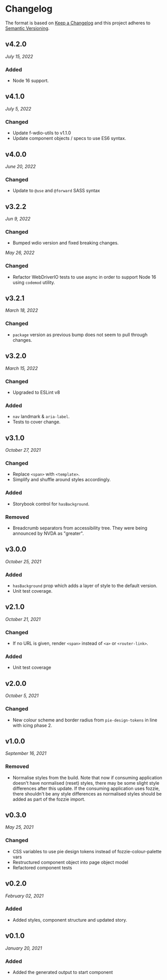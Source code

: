 # Changelog

The format is based on [Keep a Changelog](http://keepachangelog.com/en/1.0.0/)
and this project adheres to [Semantic Versioning](http://semver.org/spec/v2.0.0.html).

v4.2.0
 ------------------------------
 *July 15, 2022*

 ### Added
 - Node 16 support.


v4.1.0
------------------------------
*July 5, 2022*

### Changed
- Update f-wdio-utils to v1.1.0
- Update component objects / specs to use ES6 syntax.


v4.0.0
-----------------------------
*June 20, 2022*

### Changed
- Update to `@use` and `@forward` SASS syntax


v3.2.2
------------------------------
*Jun 9, 2022*

### Changed
- Bumped wdio version and fixed breaking changes.

*May 26, 2022*

### Changed
- Refactor WebDriverIO tests to use async in order to support Node 16 using `codemod` utility.


v3.2.1
------------------------------
*March 18, 2022*

### Changed
- `package` version as previous bump does not seem to pull through changes.


v3.2.0
------------------------------
*March 15, 2022*

### Changed
- Upgraded to ESLint v8

### Added
- `nav` landmark & `aria-label`.
- Tests to cover change.


v3.1.0
------------------------------
*October 27, 2021*

### Changed
- Replace `<span>` with `<template>`.
- Simplify and shuffle around styles accordingly.

### Added
- Storybook control for `hasBackground`.

### Removed
- Breadcrumb separators from accessibility tree. They were being announced by NVDA as "greater".


v3.0.0
------------------------------
*October 25, 2021*

### Added
- `hasBackground` prop which adds a layer of style to the default version.
- Unit test coverage.


v2.1.0
------------------------------
*October 21, 2021*

### Changed
- If no URL is given, render `<span>` instead of `<a>` or `<router-link>`.

### Added
- Unit test coverage


v2.0.0
------------------------------
*October 5, 2021*

### Changed
- New colour scheme and border radius from `pie-design-tokens` in line with icing phase 2.


v1.0.0
------------------------------
*September 16, 2021*

### Removed
- Normalise styles from the build. Note that now if consuming application doesn't have normalised (reset) styles, there may be some slight style differences after this update. If the consuming application uses fozzie, there shouldn't be any style differences as normalised styles should be added as part of the fozzie import.


v0.3.0
------------------------------
*May 25, 2021*

### Changed
- CSS variables to use pie design tokens instead of fozzie-colour-palette vars
- Restructured component object into page object model
- Refactored component tests


v0.2.0
------------------------------
*February 02, 2021*

### Added
- Added styles, component structure and updated story.


v0.1.0
------------------------------
*January 20, 2021*

### Added
- Added the generated output to start component

